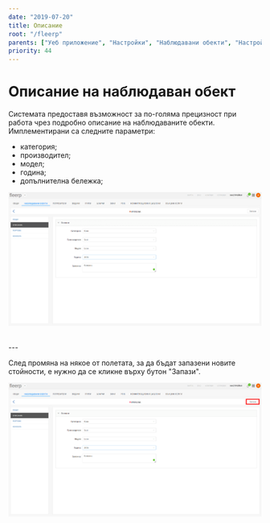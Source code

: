 ```yaml
---
date: "2019-07-20"
title: Описание
root: "/fleerp"
parents: ["Уеб приложение", "Настройки", "Наблюдавани обекти", "Настройки на наблюдаван обект"]
priority: 44
---
```


# Описание на наблюдаван обект

Системата предоставя възможност за по-голяма прецизност при работа чрез подробно описание на
наблюдаваните обекти. Имплементирани са следните параметри:

- категория;
- производител;
- модел;
- година;
- допълнителна бележка;

![Description](description-bg.png)

<br>
---

След промяна на някое от полетата, за да бъдат запазени новите стойности, е нужно да се кликне върху
бутон "Запази".

![Description](save-bg.png)
